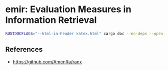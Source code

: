 # emir: Evaluation Measures in Information Retrieval

```sh
RUSTDOCFLAGS="--html-in-header katex.html" cargo doc --no-deps --open
```

## References

- https://github.com/AmenRa/ranx
